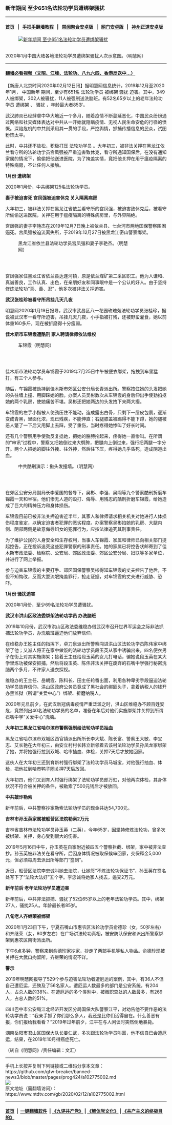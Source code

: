 ### 新年期间 至少651名法轮功学员遭绑架骚扰
------------------------

#### [首页](https://github.com/gfw-breaker/banned-news3/blob/master/README.md) &nbsp;&nbsp;|&nbsp;&nbsp; [手把手翻墙教程](https://github.com/gfw-breaker/guides/wiki) &nbsp;&nbsp;|&nbsp;&nbsp; [禁闻聚合安卓版](https://github.com/gfw-breaker/bn-android) &nbsp;&nbsp;|&nbsp;&nbsp; [网门安卓版](https://github.com/oGate2/oGate) &nbsp;&nbsp;|&nbsp;&nbsp; [神州正道安卓版](https://github.com/SzzdOgate/update) 



<div><div class="featured_image">
 <a href="https://i.ntdtv.com/assets/uploads/2020/02/unnamed-file.jpg" target="_blank">
  <figure>
   <img alt="新年期间 至少651名法轮功学员遭绑架骚扰" src="https://i.ntdtv.com/assets/uploads/2020/02/unnamed-file-800x450.jpg"/>
  </figure><br/>
 </a>
 <span class="caption">
  2020年1月中国大陆各地法轮功学员遭绑架骚扰人次示意图。（明慧网）
 </span>
</div>
</div><hr/>

#### [翻墙必看视频（文昭、江峰、法轮功、八九六四、香港反送中...）](http://167.172.214.107/home.html)

<div><div class="post_content" itemprop="articleBody">
 <p>
  【新唐人北京时间2020年02月12日讯】据明慧网信息统计，2019年12月至2020年1月，
  <ok href="https://www.ntdtv.com/gb/中国新年.htm">
   中国新年
  </ok>
  期间，至少有651名
  <ok href="https://www.ntdtv.com/gb/法轮功学员.htm">
   法轮功学员
  </ok>
  被绑架
  <ok href="https://www.ntdtv.com/gb/骚扰.htm">
   骚扰
  </ok>
  迫害。其中，349人被绑架，302人被骚扰，11人被强制送洗脑班。有52名65岁以上的老年法轮功学员
  <ok href="https://www.ntdtv.com/gb/遭绑架.htm">
   遭绑架
  </ok>
  、
  <ok href="https://www.ntdtv.com/gb/骚扰.htm">
   骚扰
  </ok>
  ，年龄最大者85岁。
 </p>
 <p>
  武汉肺炎已经肆虐中华大地近一个多月，随着疫情不断蔓延恶化，中国民众纷纷通过网络和社交媒体表达对中共从一开始就隐瞒疫情、无视人民生命安危的行径的愤慨。深陷危机的中共则采用其一贯的手段，严控舆情，抓捕传播信息的民众，试图粉饰太平。
 </p>
 <p>
  此时，中共还不放松，积极打压
  <ok href="https://www.ntdtv.com/gb/法轮功学员.htm">
   法轮功学员
  </ok>
  。大年初三，被非法关押在黑龙江依兰看守所的法轮功学员宫凤强被严重迫害致休克，看守所通知国保后，在没有通知家属的情况下，偷偷把他送进医院，为了掩盖实情，竟把他关押在用于瘟疫隔离的特殊病房，不让任何人接触。
 </p>
 <p>
  <strong>
   1月份
   <ok href="https://www.ntdtv.com/gb/遭绑架.htm">
    遭绑架
   </ok>
  </strong>
 </p>
 <p>
  2020年1月份，中共绑架125名法轮功学员。
 </p>
 <p>
  <strong>
   妻子被迫害死 宫凤强被迫害休克 关入隔离病房
  </strong>
 </p>
 <p>
  大年初三，被非法关押在黑龙江省依兰看守所的宫凤强，被迫害致休克后，被看守所偷偷送进医院，关押在用于瘟疫隔离的特殊病房里，与外界隔绝。
 </p>
 <p>
  宫凤强的妻子李艳杰在2019年12月7日晚上被依兰县、七台河市两地国保警察围困逼死。宫凤强被迫流离失所，于2019年12月27日被黑龙江密山警察绑架。
 </p>
 <figure class="wp-caption alignnone" id="attachment_102775005" style="width: 350px">
  <img alt="" class="wp-image-102775005" src="https://i.ntdtv.com/assets/uploads/2020/02/11-1-600x400-1-600x400.jpg">
   <br/><figcaption class="wp-caption-text">
    黑龙江省依兰县法轮功学员宫凤强和妻子李艳杰。（明慧网）
   </figcaption><br/>
  </img>
 </figure><br/>
 <p>
  宫凤强家住黑龙江省依兰县达连河镇，原是依兰煤矿第二采区职工。他为人谦和、真诚善良，工作认真、出色，在亲朋好友和同事眼中是一个公认的好人。由于坚持修炼法轮功“真、善、忍”，他多次被非法关押迫害。
 </p>
 <p>
  <strong>
   武汉张桂珍被看守所吊挂几天几夜
  </strong>
 </p>
 <p>
  明慧网2020年1月19日报导，武汉市武昌区八一花园玫瑰苑法轮功学员张桂珍，据说被武汉市一看守所迫害，吊挂几天几夜，小手指被打残，还被野蛮灌食，她以前体重160多斤，现在被折磨得十分瘦弱。
 </p>
 <p>
  <strong>
   佳木斯市车锦霞遭酷刑 家人聘请律师依法维权
  </strong>
 </p>
 <figure class="wp-caption alignnone" id="attachment_102775006" style="width: 350px">
  <img alt="" class="size-full wp-image-102775006" src="https://i.ntdtv.com/assets/uploads/2020/02/2020-2-10-i100528_03.jpg">
   <br/><figcaption class="wp-caption-text">
    车锦霞（明慧网）
   </figcaption><br/>
  </img>
 </figure><br/>
 <p>
  佳木斯市法轮功学员车锦霞于2019年7月25日中午被便衣绑架，拖拽到车里猛打，有三个人参与。
 </p>
 <p>
  随后，车锦霞被劫持到佳木斯市郊区公安分局长青派出所。警察拽住她的头发把她的头往墙上撞、用脚踩她的脸。办案人员吴彬数次从车锦霞的身后伸出手使劲掐抠她的两个乳房，使她痛苦不堪。吴彬还把她两边的头发拽下来两大撮。
 </p>
 <p>
  车锦霞的左手小指被人使劲压住不能动，造成露出白骨，只剩下一层皮包裹，逐渐变成青黑，里面化浓，现已残疾，不能伸直；右腿膝盖被踢得不能下蹲，她的腿被恶人蹩了一下后又用脚上去踩，受了重伤，当时疼得她惨叫了好长时间。
 </p>
 <p>
  还有几个警察用手使劲反复捻她，把她的胳膊抡起来，疼得她一直惨叫。在所谓的“审讯”过程中，警察又把她倒过来大劈胯，把腿向上倒过来，强行把两腿一字分开。两个人把她的脚往外拽、往外抻，然后往下压，疼得她几乎昏死，造成阴道出血。
 </p>
 <figure class="wp-caption alignnone" id="attachment_102775007" style="width: 350px">
  <img alt="" class="wp-image-102775007" src="https://i.ntdtv.com/assets/uploads/2020/02/2004-12-2-draghair1-600x450.jpg"/>
  <br/><figcaption class="wp-caption-text">
   中共酷刑演示：揪头发撞墙。（明慧网）
  </figcaption><br/>
 </figure><br/>
 <p>
  在郊区公安分局副局长李爱国的督导下，吴彬、李强、吴闯等九个警察酷刑折磨车锦霞一天和半宿。他们惨无人道的殴打、侮辱、用残忍的酷刑折磨车锦霞，给她造成了巨大的精神压力和身体损伤。
 </p>
 <p>
  车锦霞目前已被非法关押迫害近半年，其家人和律师请求相关机关对她进行人体损伤程度鉴定，以确定迫害者犯罪的恶劣程度。办案警察吴彬掐她的乳房、大腿内侧、阴部两侧是故意侮辱妇女的犯罪行为，应按法律追究其刑事责任。
 </p>
 <p>
  为了维护公民的人身安全和生存权利，当事人车锦霞、家属和律师已向相关部门提起控告，正在投诉追究这些犯罪警察的刑事责任。她的家属已将控告状邮寄到了佳木斯市政法委、检察院、公安局、郊区政法委、郊区公安分局、妇联等多家单位，并进行了网上举报。
 </p>
 <p>
  参与迫害车锦霞的主要打手、郊区国保警察吴彬得知车锦霞的丈夫控告了他后，不但不知悔改，反而大耍流氓掩盖罪行，抢走证据，对车锦霞的丈夫进行威胁、恐吓。
 </p>
 <p>
  <strong>
   1月份 骚扰迫害
  </strong>
 </p>
 <p>
  2020年1月份，至少69名法轮功学员遭骚扰。
 </p>
 <p>
  <strong>
   武汉市洪山区政法委绑架法轮功学员 办洗脑班
  </strong>
 </p>
 <p>
  2019年10月份，武汉市洪山区政法委维稳办借武汉市召开世界军运会之际非法抓捕法轮功学员，办洗脑班逼迫他们放弃信仰。
 </p>
 <p>
  在维稳办王姓主任的指挥下，卓刀泉派出所警察闯进洪山区法轮功学员陈伟家中绑架了他；又派人将正在家中做饭的法轮功学员段玉英从家中诱骗出来，四名便衣男子在街上对其实施绑架；接着王主任给段玉英的女儿打电话，骗她说段玉英在某大学里炼功被保安抓捕，然后将段玉英、陈伟非法关押在废弃的石嘴中学强行秘密洗脑两个多月，不许家人送衣探视。
 </p>
 <p>
  维稳办的王主任、岳朝霞、陈科长、田主任轮番出面，利用各种卑劣手段逼迫法轮功学员放弃信仰。洪山区政府公务员竟成了黑社会的绑匪头子，拿着纳税人的钱开办黑监狱（所谓“关爱中心”）绑架、折磨纳税人。
 </p>
 <p>
  2020年元旦前夕，在武汉新冠病毒疫情严重泛滥之时，洪山区维稳办不顾百姓安危，竟然列出40名法轮功学员的名单，准备在年后对他们实施绑架并关押到所谓石嘴中学“关爱中心”洗脑。
 </p>
 <p>
  <strong>
   大年初三黑龙江省哈尔滨市警察强制给法轮功学员抽血
  </strong>
 </p>
 <p>
  黑龙江省哈尔滨市双城区西官镇派出所所长李大斌、陈长富、警察王大敏、李宝志、艾长艳在大年初三，由安立村村长韩立新领着去该村法轮功学员孙凤龙家绑架了她，并将她强行拉到双城、哈市抽血、体检，关押7天后才放她回家。
 </p>
 <p>
  这伙人在大年初三还到育新村强行绑架了法轮功学员马城宝，对他强行抽血、体检，把他拉到哈市鸭子圈关押7天后放回。
 </p>
 <p>
  大年初四，他们又到育人村强行绑架了法轮功学员郎万虹，对他两次体检，其身体状况不符合被关押的条件，被勒索了500元钱后才被放回。
 </p>
 <p>
  <strong>
   中共敲诈勒索
  </strong>
 </p>
 <p>
  新年前后，中共警察抄家勒索法轮功学员的现金共达54,700元。
 </p>
 <p>
  <strong>
   吉林市孙玉英家属被船营区法院勒索2万元
  </strong>
 </p>
 <p>
  吉林省吉林市法轮功学员孙玉英（二英），今年65岁，因坚持修炼法轮功，曾多次被绑架、关押，身心受到很大的伤害。
 </p>
 <p>
  2019年5月16日中午，孙玉英在自家附近被四五个警察拦截、绑架，家中被非法查抄。孙玉英被非法关在看守所，后因身体情况被取保候审回家，交保释金5,000元，但必须每周去派出所等部门“签到”。
 </p>
 <p>
  近日，船营区法院李忠诚叫她去法院，让她签“不炼法轮功保证书”，孙玉英在签名处写下了“法轮大法好”五个字。李忠诚将她家人找去，逼交2万元。
 </p>
 <p>
  <strong>
   新年前后 老年法轮功学员遭迫害
  </strong>
 </p>
 <p>
  新年前后，中共非法抓捕、骚扰了52位65岁以上的老年法轮功学员。其中，绑架27人，骚扰25人。年龄最长者85岁。
 </p>
 <p>
  <strong>
   八旬老人齐继荣被绑架
  </strong>
 </p>
 <p>
  2020年1月23日下午，宁夏石嘴山市惠农区法轮功学员俞德珍（女，50岁左右）和齐继荣（女，80岁左右）在广场讲法轮功真相，被安防队保安和派出所警察绑架到惠农区南街派出所。
 </p>
 <p>
  下午6点多钟，警察来到俞德珍家抄家，抄走了两部手机等私人物品。俞德珍现被关押在大武口拘留所，齐继荣的情况不详。
 </p>
 <p>
  <strong>
   警示
  </strong>
 </p>
 <p>
  2019年明慧网报导了529个参与迫害法轮功者遭厄运的案例，其中，有36人不但自己遭厄运，还殃及了56名家人。遭厄运人数最多的部门是公安系统，有204人，占总人数的38%。在遭厄运的多个类别中，被撤职查处的人数最多，有269人，占总人数的51%。
 </p>
 <p>
  四川巴中市公安局江北经济开发区分局国保大队警察江平，对劝告他不要作恶的法轮功学员说：“我亲手抓了你们那么多人，我还是比你们活得自在。什么善恶有报，你们报给我看看？”2019年过年前夕，江平在与人闲谈时突然倒地暴毙。
 </p>
 <p>
  湖南岳阳市君山区国保大队长姜仁武，多次跟法轮功学员叫嚣，他不信自已会遭厄运，结果，在2019年10月得癌症死亡。
 </p>
 <p>
  （转自《明慧网》/责任编辑：文汇）
 </p>
 <div class="single_ad">
 </div>
</div>
</div>
<hr/>
手机上长按并复制下列链接或二维码分享本文章：<br/>
https://github.com/gfw-breaker/banned-news3/blob/master/pages/prog424/a102775002.md <br/>
<a href='https://github.com/gfw-breaker/banned-news3/blob/master/pages/prog424/a102775002.md'><img src='https://github.com/gfw-breaker/banned-news3/blob/master/pages/prog424/a102775002.md.png'/></a> <br/>
原文地址（需翻墙访问）：https://www.ntdtv.com/gb/2020/02/12/a102775002.html


------------------------
#### [首页](https://github.com/gfw-breaker/banned-news3/blob/master/README.md) &nbsp;|&nbsp; [一键翻墙软件](https://github.com/gfw-breaker/nogfw/blob/master/README.md) &nbsp;| [《九评共产党》](https://github.com/gfw-breaker/9ping.md/blob/master/README.md#九评之一评共产党是什么) | [《解体党文化》](https://github.com/gfw-breaker/jtdwh.md/blob/master/README.md) | [《共产主义的终极目的》](https://github.com/gfw-breaker/gczydzjmd.md/blob/master/README.md)


<img src='http://gfw-breaker.win/banned-news3/pages/prog424/a102775002.md' width='0px' height='0px'/>